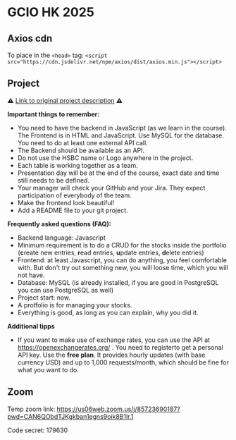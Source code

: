 # GCIO HK 2025

## Axios cdn
To place in the `<head>` tag:     `<script src="https://cdn.jsdelivr.net/npm/axios/dist/axios.min.js"></script>`


## Project
⚠️ [Link to original project description](project_description.md) ⚠️

**Important things to remember:**
- You need to have the backend in JavaScript (as we learn in the course). The Frontend is in HTML and JavaScript. Use MySQL for the database. You need to do at least one external API call.
- The Backend should be available as an API.
- Do not use the HSBC name or Logo anywhere in the project.
- Each table is working together as a team.
- Presentation day will be at the end of the course, exact date and time still needs to be defined.
- Your manager will check your GitHub and your Jira. They expect participation of everybody of the team.
- Make the frontend look beautiful!
- Add a README file to your git project.

**Frequently asked questions (FAQ):**
- Backend language: Javascript
- Minimum requirement is to do a CRUD for the stocks inside the portfolio (**c**reate new entries, **r**ead entries, **u**pdate entries, **d**elete entries)
- Frontend: at least Javascript, you can do anything, you feel comfortable with. But don't try out something new, you will loose time, which you will not have.
- Database: MySQL (is already installed, if you are good in PostgreSQL you can use PostgreSQL as well)
- Project start: now.
- A protfolio is for managing your stocks.
- Everything is good, as long as you can explain, why you did it.

**Additional tipps**
- If you want to make use of exchange rates, you can use the API at https://openexchangerates.org/ . You need to registerto get a personal API key. Use the **free plan**. It provides hourly updates (with base currency USD) and up to 1,000 requests/month, which should be fine for what you want to do.

## Zoom
Temp zoom link:
https://us06web.zoom.us/j/85723690187?pwd=CAN6QObdTJKgkban1egns9oik8B1lr.1

Code secret: 179630

